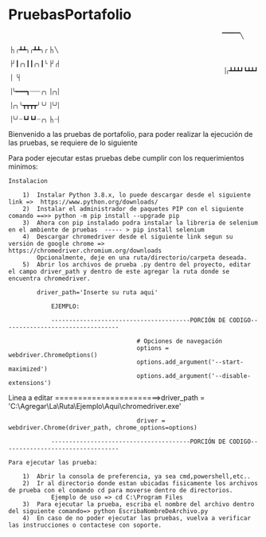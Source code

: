 # PruebasPortafolio

                                                                ▔▔▔▔▔╲
                                                                ▕╮╭┻┻╮╭┻┻╮╭▕╮╲
                                                                ▕╯┃╭╮┃┃╭╮┃╰▕╯╭▏
                                                                ▕╭┻┻┻┛┗┻┻┛ ▕ ╰▏
                                                                ▕╰━━━┓┈┈┈╭╮▕╭╮▏
                                                                ▕╭╮╰┳┳┳┳╯╰╯▕╰╯▏
                                                                ▕╰╯┈┗┛┗┛┈╭╮▕╮┈▏          

Bienvenido a las pruebas de portafolio, para poder realizar la ejecución de las pruebas, se requiere de lo siguiente


Para poder ejecutar estas pruebas debe cumplir con los requerimientos minimos:

    Instalacion

        1)  Instalar Python 3.8.x, lo puede descargar desde el siguiente link =>  https://www.python.org/downloads/
        2)  Instalar el administrador de paquetes PIP con el siguiente comando ==>> python -m pip install --upgrade pip
        3)  Ahora con pip instalado podra instalar la libreria de selenium en el ambiente de pruebas  ----- > pip install selenium
        4)  Descargar chromedriver desde el siguiente link segun su versión de google chrome => https://chromedriver.chromium.org/downloads 
            Opcionalmente, deje en una ruta/directorio/carpeta deseada.
        5)  Abrir los archivos de prueba .py dentro del proyecto, editar el campo driver_path y dentro de este agregar la ruta donde se encuentra chromedriver.
        
            driver_path='Inserte su ruta aqui'

                EJEMPLO: 

                ---------------------------------------PORCIÓN DE CODIGO---------------------------------

                                        # Opciones de navegación
                                        options =  webdriver.ChromeOptions()
                                        options.add_argument('--start-maximized')
                                        options.add_argument('--disable-extensions')

Linea a editar  =======================>driver_path = 'C:\\Agregar\\La\\Ruta\\Ejemplo\\Aqui\\chromedriver.exe'

                                        driver = webdriver.Chrome(driver_path, chrome_options=options)

                ---------------------------------------PORCIÓN DE CODIGO---------------------------------

    Para ejecutar las prueba:

        1)  Abrir la consola de preferencia, ya sea cmd,powershell,etc..
        2)  Ir al directorio donde estan ubicadas fisicamente los archivos de prueba con el comando cd para moverse dentro de directorios.
                Ejemplo de uso => cd C:\Program Files
        3)  Para ejecutar la prueba, escriba el nombre del archivo dentro del siguiente comando=> python EscribaNombreDeArchivo.py
        4)  En caso de no poder ejecutar las pruebas, vuelva a verificar las instrucciones o contactese con soporte.

